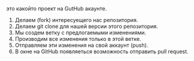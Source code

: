 это какойто проект на GutHub акаунте.

1. Делаем (fork) интересуещего нас репозитория.
2. Делаем git clone для нашей версии этого репозитория.
3. Мы создем ветку с предлогаемыми изменениями.
4. Производим все изменения только в этой ветке.
5. Отправляем эти изменения на свой аккаунт (push).
6. В окне на  GitHub появляеться возможность отправить pull request.
